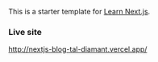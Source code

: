 This is a starter template for [Learn Next.js](https://nextjs.org/learn).

### Live site
http://nextjs-blog-tal-diamant.vercel.app/